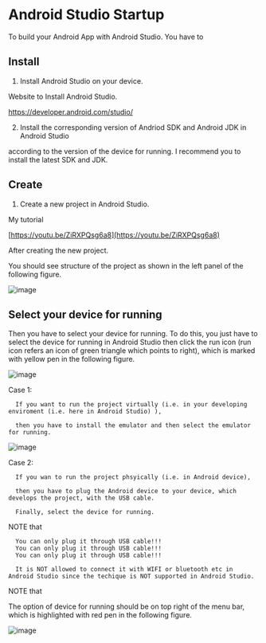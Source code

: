 # Android Studio Startup
To build your Android App with Android Studio.
You have to
  
## Install 
 1. Install Android Studio on your device.

Website to Install Android Studio.

https://developer.android.com/studio/
 
 2. Install the corresponding version of Andriod SDK and Android JDK in Android Studio
    
  according to the version of the device for running. I recommend you to install the latest SDK and JDK.
     
     
    
## Create
1. Create a new project in Android Studio.

My tutorial

[https://youtu.be/ZiRXPQsg6a8](https://youtu.be/ZiRXPQsg6a8)

After creating the new project.

You should see structure of the project as shown in the left panel of the following figure.

![image](https://github.com/40843245/PhoneDevelopment/assets/75050655/12ad831c-4bf8-467c-9544-989f58c82592)

## Select your device for running
Then you have to select your device for running. To do this, you just have to select the device for running in Android Studio then click the run icon (run icon refers an icon of green triangle which points to right), which is marked with yellow pen in the following figure.

![image](https://github.com/40843245/PhoneDevelopment/assets/75050655/565ac0da-9e8f-45c8-bd86-ba9f6834f683)


Case 1: 

      If you want to run the project virtually (i.e. in your developing enviroment (i.e. here in Android Studio) ),
      
      then you have to install the emulator and then select the emulator for running.

![image](https://github.com/40843245/PhoneDevelopment/assets/75050655/0623a080-fa01-49a9-823c-f6fbca3a888e)


Case 2: 

      If you wan to run the project phsyically (i.e. in Android device), 
      
      then you have to plug the Android device to your device, which develops the project, with the USB cable. 
      
      Finally, select the device for running.
     
NOTE that 

      You can only plug it through USB cable!!!
      You can only plug it through USB cable!!!
      You can only plug it through USB cable!!!
      
      It is NOT allowed to connect it with WIFI or bluetooth etc in Android Studio since the techique is NOT supported in Android Studio.

NOTE that

The option of device for running should be on top right of the menu bar, which is highlighted with red pen in the following figure.

![image](https://github.com/40843245/PhoneDevelopment/assets/75050655/b7fc6c08-4c52-43f3-bc55-3d3101180df1)


